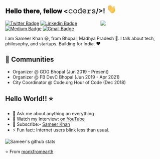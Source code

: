 <h2> 𝐇𝐞𝐥𝐥𝐨 𝐭𝐡𝐞𝐫𝐞, 𝐟𝐞𝐥𝐥𝐨𝐰 <𝚌𝚘𝚍𝚎𝚛𝚜/>! <img src="https://raw.githubusercontent.com/ABSphreak/ABSphreak/master/gifs/Hi.gif" width="30px"></h2>

<img align='right' src='https://user-images.githubusercontent.com/5713670/87202985-820dcb80-c2b6-11ea-9f56-7ec461c497c3.gif' width='200"'>

[![Twitter Badge](https://img.shields.io/badge/-@monkfromearth-1ca0f1?style=flat-square&labelColor=1ca0f1&logo=twitter&logoColor=white&link=https://twitter.com/monkfromearth)](https://twitter.com/monkfromearth) [![Linkedin Badge](https://img.shields.io/badge/-monkfromearth-blue?style=flat-square&logo=Linkedin&logoColor=white&link=https://www.linkedin.com/in/monkfromearth/)](https://www.linkedin.com/in/monkfromearth/) [![Medium Badge](https://img.shields.io/badge/-@monkfromearth-03a57a?style=flat-square&labelColor=000000&logo=Medium&link=https://medium.com/@monkfromearth/)](https://medium.com/@monkfromearth)
[![Gmail Badge](https://img.shields.io/badge/-sameerkhanofficial@gmail.com-c14438?style=flat-square&logo=Gmail&logoColor=white&link=mailto:sameerkhanofficial@gmail.com)](mailto:sameerkhanofficial@gmail.com)

I am Sameer Khan 😃, from Bhopal, Madhya Pradesh 🏫. 
I talk about tech, philosophy, and startups. Building for India. ❤️

## 👯 Communities
* Organizer @ GDG Bhopal (Jun 2019 - Present)
* Organizer @ FB DevC Bhopal (Jun 2019 - Apr 2021)
* City Coordinator @ Code.org Hour of Code (Dec 2018)


## Hello World!! ⭐️
- 💬 Ask me about anything an everything
- 🎯 Watch my Interview: [on YouTube](https://bit.ly/sk-interview)
- 🔔 Subscribe:- [Sameer Khan](https://www.youtube.com/channel/UCRyv5xFZwduoEpexogH70Bw)
- ⚡ Fun fact: Internet users blink less than usual.

![Sameer's github stats](https://github-readme-stats.vercel.app/api?username=monkfromearth&hide=["issues"]&show_icons=true)

⭐️ From [monkfromearth](https://github.com/monkfromearth)
